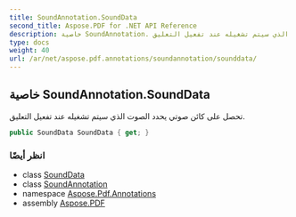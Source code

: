 ```yaml
---
title: SoundAnnotation.SoundData
second_title: Aspose.PDF for .NET API Reference
description: خاصية SoundAnnotation. تحصل على كائن صوتي يحدد الصوت الذي سيتم تشغيله عند تفعيل التعليق
type: docs
weight: 40
url: /ar/net/aspose.pdf.annotations/soundannotation/sounddata/
---
```

## خاصية SoundAnnotation.SoundData

تحصل على كائن صوتي يحدد الصوت الذي سيتم تشغيله عند تفعيل التعليق.

```csharp
public SoundData SoundData { get; }
```

### انظر أيضًا

* class [SoundData](../../sounddata/)
* class [SoundAnnotation](../)
* namespace [Aspose.Pdf.Annotations](../../../aspose.pdf.annotations/)
* assembly [Aspose.PDF](../../../)